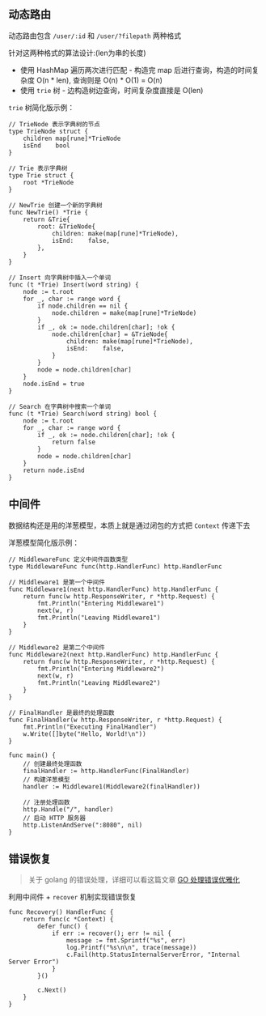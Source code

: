 ## 动态路由
动态路由包含 `/user/:id` 和 `/user/?filepath` 两种格式

针对这两种格式的算法设计:(len为串的长度)
- 使用 HashMap 遍历两次进行匹配 - 构造完 map 后进行查询，构造的时间复杂度 O(n * len), 查询则是 O(n) * O(1) = O(n)
- 使用 `trie` 树 - 边构造树边查询，时间复杂度直接是 O(len)

`trie` 树简化版示例：
```golang
// TrieNode 表示字典树的节点
type TrieNode struct {
	children map[rune]*TrieNode
	isEnd    bool
}

// Trie 表示字典树
type Trie struct {
	root *TrieNode
}

// NewTrie 创建一个新的字典树
func NewTrie() *Trie {
	return &Trie{
		root: &TrieNode{
			children: make(map[rune]*TrieNode),
			isEnd:    false,
		},
	}
}

// Insert 向字典树中插入一个单词
func (t *Trie) Insert(word string) {
	node := t.root
	for _, char := range word {
		if node.children == nil {
			node.children = make(map[rune]*TrieNode)
		}
		if _, ok := node.children[char]; !ok {
			node.children[char] = &TrieNode{
				children: make(map[rune]*TrieNode),
				isEnd:    false,
			}
		}
		node = node.children[char]
	}
	node.isEnd = true
}

// Search 在字典树中搜索一个单词
func (t *Trie) Search(word string) bool {
	node := t.root
	for _, char := range word {
		if _, ok := node.children[char]; !ok {
			return false
		}
		node = node.children[char]
	}
	return node.isEnd
}
```

## 中间件
数据结构还是用的洋葱模型，本质上就是通过闭包的方式把 `Context` 传递下去

洋葱模型简化版示例：
```golang
// MiddlewareFunc 定义中间件函数类型
type MiddlewareFunc func(http.HandlerFunc) http.HandlerFunc

// Middleware1 是第一个中间件
func Middleware1(next http.HandlerFunc) http.HandlerFunc {
	return func(w http.ResponseWriter, r *http.Request) {
		fmt.Println("Entering Middleware1")
		next(w, r)
		fmt.Println("Leaving Middleware1")
	}
}

// Middleware2 是第二个中间件
func Middleware2(next http.HandlerFunc) http.HandlerFunc {
	return func(w http.ResponseWriter, r *http.Request) {
		fmt.Println("Entering Middleware2")
		next(w, r)
		fmt.Println("Leaving Middleware2")
	}
}

// FinalHandler 是最终的处理函数
func FinalHandler(w http.ResponseWriter, r *http.Request) {
	fmt.Println("Executing FinalHandler")
	w.Write([]byte("Hello, World!\n"))
}

func main() {
	// 创建最终处理函数
	finalHandler := http.HandlerFunc(FinalHandler)
	// 构建洋葱模型
	handler := Middleware1(Middleware2(finalHandler))

	// 注册处理函数
	http.Handle("/", handler)
	// 启动 HTTP 服务器
	http.ListenAndServe(":8080", nil)
}
```

## 错误恢复
> 关于 golang 的错误处理，详细可以看这篇文章 [GO 处理错误优雅化](https://becase.top/post/20231105000000)

利用中间件 + `recover` 机制实现错误恢复

```golang
func Recovery() HandlerFunc {
	return func(c *Context) {
		defer func() {
			if err := recover(); err != nil {
				message := fmt.Sprintf("%s", err)
				log.Printf("%s\n\n", trace(message))
				c.Fail(http.StatusInternalServerError, "Internal Server Error")
			}
		}()

		c.Next()
	}
}
```